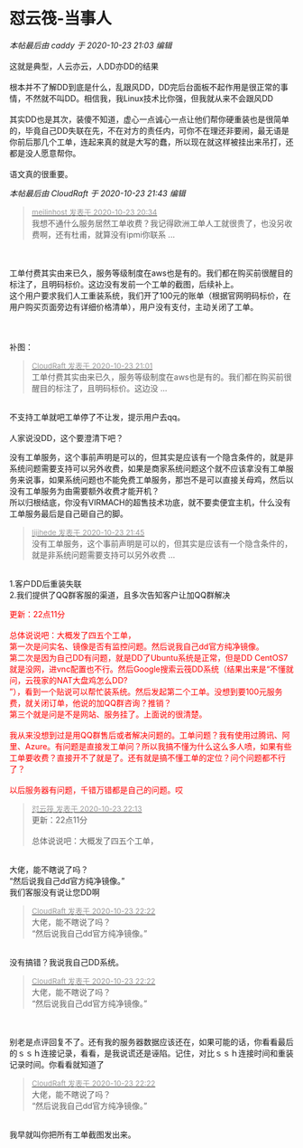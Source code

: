# 怼云筏-当事人


<i class="pstatus"> 本帖最后由 caddy 于 2020-10-23 21:03 编辑 </i><br />
<br />
这就是典型，人云亦云，人DD亦DD的结果<br />
<br />
根本并不了解DD到底是什么，乱跟风DD，DD完后台面板不起作用是很正常的事情，不然就不叫DD。相信我，我Linux技术比你强，但我就从来不会跟风DD<br />
<br />
其实DD也是其次，装傻不知道，虚心一点诚心一点让他们帮你硬重装也是很简单的，毕竟自己DD失联在先，不在对方的责任内，可你不在理还非要闹，最无语是你前后那几个工单，连起来真的就是大写的蠢，所以现在就这样被挂出来吊打，还都是没人愿意帮你。<br />
<br />
语文真的很重要。<img src="static/image/smiley/default/sweat.gif" smilieid="10" border="0" alt="" /> 

<i class="pstatus"> 本帖最后由 CloudRaft 于 2020-10-23 21:43 编辑 </i><br />
<div class="quote"><blockquote><font size="2"><a href="https://www.hostloc.com/forum.php?mod=redirect&amp;goto=findpost&amp;pid=9343087&amp;ptid=757735" target="_blank"><font color="#999999">meilinhost 发表于 2020-10-23 20:34</font></a></font><br />
我想不通什么服务居然工单收费？我记得欧洲工单人工就很贵了，也没另收费啊，还有杜甫，就算没有ipmi你联系 ...</blockquote></div><br />
<br />
工单付费其实由来已久，服务等级制度在aws也是有的。我们都在购买前很醒目的标注了，且明码标价。这边没有发前一个工单的截图，后续补上。<br />
这个用户要求我们人工重装系统，我们开了100元的账单（根据官网明码标价，在用户购买页面旁边有详细价格清单），用户没有支付，主动关闭了工单。<br />
<br />
<br />
<br />
补图：<br />
<img id="aimg_TRr4k" onclick="zoom(this, this.src, 0, 0, 0)" class="zoom" src="https://iuimg.com/images/2020/10/23/iH23.png" onmouseover="img_onmouseoverfunc(this)" onload="thumbImg(this)" border="0" alt="" />

<div class="quote"><blockquote><font size="2"><a href="https://www.hostloc.com/forum.php?mod=redirect&amp;goto=findpost&amp;pid=9343205&amp;ptid=757735" target="_blank"><font color="#999999">CloudRaft 发表于 2020-10-23 21:01</font></a></font><br />
工单付费其实由来已久，服务等级制度在aws也是有的。我们都在购买前很醒目的标注了，且明码标价。这边没 ...</blockquote></div><br />
不支持工单就吧工单停了不让发，提示用户去qq。<br />
<br />
人家说没DD，这个要澄清下吧？

没有工单服务，这个事前声明是可以的，但其实是应该有一个隐含条件的，就是非系统问题需要支持可以另外收费，如果是商家系统问题这个就不应该拿没有工单服务来说事，如果系统问题也不能免费工单服务，那岂不是可以直接关母鸡，然后以没有工单服务为由需要额外收费才能开机？<br />
所以归根结底，你没有VIRMACH的超售技术功底，就不要卖便宜主机，什么没有工单服务最后是自己砸自己的脚。

<div class="quote"><blockquote><font size="2"><a href="https://www.hostloc.com/forum.php?mod=redirect&amp;goto=findpost&amp;pid=9343488&amp;ptid=757735" target="_blank"><font color="#999999">lijihede 发表于 2020-10-23 21:45</font></a></font><br />
没有工单服务，这个事前声明是可以的，但其实是应该有一个隐含条件的，就是非系统问题需要支持可以另外收费 ...</blockquote></div><br />
1.客户DD后重装失联<br />
2.我们提供了QQ群客服的渠道，且多次告知客户让加QQ群解决

<font color="Red">更新：22点11分<br />
<br />
总体说说吧：大概发了四五个工单，<br />
第一次是问实名、镜像是否有监控问题。然后说我自己dd官方纯净镜像。<br />
第二次是因为自己DD有问题，就是DD了Ubuntu系统是正常，但是DD CentOS7就是没网，进vnc配置也不行。然后Google搜索云筏DD系统（结果出来是“不懂就问，云筏家的NAT大盘鸡怎么DD?<br />
”），看到一个贴说可以帮忙装系统。然后发起第二个工单。没想到要100元服务费，就关闭订单，他说的加QQ群咨询？推销？<br />
第三个就是问是不是网站、服务挂了。上面说的很清楚。<br />
<br />
我从来没想到过是用QQ群售后或者解决问题的。工单问题？我有使用过腾讯、阿里、Azure。有问题是直接发工单问？所以我搞不懂为什么这么多人喷，如果有些工单要收费？直接开不了就是了。还有就是搞不懂工单的定位？问个问题都不行了？<br />
<br />
以后服务器有问题，千错万错都是自己的问题。哎<strong></strong></font>

<div class="quote"><blockquote><font size="2"><a href="https://www.hostloc.com/forum.php?mod=redirect&amp;goto=findpost&amp;pid=9343611&amp;ptid=757735" target="_blank"><font color="#999999">怼云筏 发表于 2020-10-23 22:13</font></a></font><br />
更新：22点11分<br />
<br />
总体说说吧：大概发了四五个工单，</blockquote></div><br />
大佬，能不瞎说了吗？<br />
“然后说我自己dd官方纯净镜像。”<br />
<img id="aimg_LM55e" onclick="zoom(this, this.src, 0, 0, 0)" class="zoom" src="https://iuimg.com/images/2020/10/23/ipgi.png" onmouseover="img_onmouseoverfunc(this)" onload="thumbImg(this)" border="0" alt="" /><br />
我们客服没有说让您DD啊

<div class="quote"><blockquote><font size="2"><a href="https://www.hostloc.com/forum.php?mod=redirect&amp;goto=findpost&amp;pid=9343647&amp;ptid=757735" target="_blank"><font color="#999999">CloudRaft 发表于 2020-10-23 22:22</font></a></font><br />
大佬，能不瞎说了吗？<br />
“然后说我自己dd官方纯净镜像。”</blockquote></div><br />
没有搞错？我说我自己DD系统。

<div class="quote"><blockquote><font size="2"><a href="https://www.hostloc.com/forum.php?mod=redirect&amp;goto=findpost&amp;pid=9343647&amp;ptid=757735" target="_blank"><font color="#999999">CloudRaft 发表于 2020-10-23 22:22</font></a></font><br />
大佬，能不瞎说了吗？<br />
“然后说我自己dd官方纯净镜像。”</blockquote></div><br />
<br />
别老是点评回复不了。还有我的服务器数据应该还在，如果可能的话，你看看最后的ｓｓｈ连接记录，看看，是我说谎还是诬陷。记住，对比ｓｓｈ连接时间和重装记录时间。你看看就知道了

<div class="quote"><blockquote><font size="2"><a href="https://www.hostloc.com/forum.php?mod=redirect&amp;goto=findpost&amp;pid=9343647&amp;ptid=757735" target="_blank"><font color="#999999">CloudRaft 发表于 2020-10-23 22:22</font></a></font><br />
大佬，能不瞎说了吗？<br />
“然后说我自己dd官方纯净镜像。”</blockquote></div><br />
我早就叫你把所有工单截图发出来。
